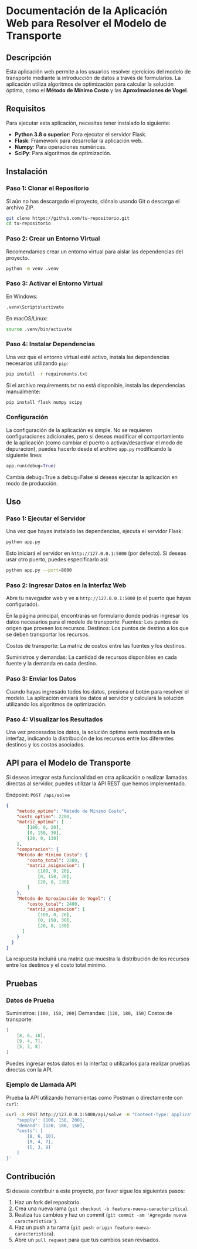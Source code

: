 # Documentación de la Aplicación Web para Resolver el Modelo de Transporte

## Descripción

Esta aplicación web permite a los usuarios resolver ejercicios del modelo de transporte mediante la introducción de datos a través de formularios. La aplicación utiliza algoritmos de optimización para calcular la solución óptima, como el **Método de Mínimo Costo** y las **Aproximaciones de Vogel**.

## Requisitos

Para ejecutar esta aplicación, necesitas tener instalado lo siguiente:

- **Python 3.8 o superior**: Para ejecutar el servidor Flask.
- **Flask**: Framework para desarrollar la aplicación web.
- **Numpy**: Para operaciones numéricas.
- **SciPy**: Para algoritmos de optimización.

## Instalación

### Paso 1: Clonar el Repositorio

Si aún no has descargado el proyecto, clónalo usando Git o descarga el archivo ZIP.

```bash
git clone https://github.com/tu-repositorio.git
cd tu-repositorio
```

### Paso 2: Crear un Entorno Virtual

Recomendamos crear un entorno virtual para aislar las dependencias del proyecto.

```bash
python -m venv .venv
```

### Paso 3: Activar el Entorno Virtual

En Windows:

```bash
.venv\Scripts\activate
```

En macOS/Linux:

```bash
source .venv/bin/activate
```

### Paso 4: Instalar Dependencias

Una vez que el entorno virtual esté activo, instala las dependencias necesarias utilizando `pip`:

```bash
pip install -r requirements.txt
```

Si el archivo requirements.txt no está disponible, instala las dependencias manualmente:

```bash
pip install flask numpy scipy
```

### Configuración

La configuración de la aplicación es simple. No se requieren configuraciones adicionales, pero si deseas modificar el comportamiento de la aplicación (como cambiar el puerto o activar/desactivar el modo de depuración), puedes hacerlo desde el archivo `app.py` modificando la siguiente línea:

```python
app.run(debug=True)
```

Cambia debug=True a debug=False si deseas ejecutar la aplicación en modo de producción.

## Uso

### Paso 1: Ejecutar el Servidor

Una vez que hayas instalado las dependencias, ejecuta el servidor Flask:

```bash
python app.py
```

Esto iniciará el servidor en `http://127.0.0.1:5000` (por defecto). Si deseas usar otro puerto, puedes especificarlo así:

```bash
python app.py --port=8000
```

### Paso 2: Ingresar Datos en la Interfaz Web

Abre tu navegador web y ve a `http://127.0.0.1:5000` (o el puerto que hayas configurado).

En la página principal, encontrarás un formulario donde podrás ingresar los datos necesarios para el modelo de transporte:
Fuentes: Los puntos de origen que proveen los recursos.
Destinos: Los puntos de destino a los que se deben transportar los recursos.

Costos de transporte: La matriz de costos entre las fuentes y los destinos.

Suministros y demandas: La cantidad de recursos disponibles en cada fuente y la demanda en cada destino.

### Paso 3: Enviar los Datos

Cuando hayas ingresado todos los datos, presiona el botón para resolver el modelo. La aplicación enviará los datos al servidor y calculará la solución utilizando los algoritmos de optimización.

### Paso 4: Visualizar los Resultados

Una vez procesados los datos, la solución óptima será mostrada en la interfaz, indicando la distribución de los recursos entre los diferentes destinos y los costos asociados.

## API para el Modelo de Transporte

Si deseas integrar esta funcionalidad en otra aplicación o realizar llamadas directas al servidor, puedes utilizar la API REST que hemos implementado.

Endpoint: `POST /api/solve`

```json
{
    "metodo_optimo": "Método de Mínimo Costo",
    "costo_optimo": 2200,
    "matriz_optima": [
        [100, 0, 20],
        [0, 150, 30],
        [20, 0, 130]
    ],
    "comparacion": {
    "Metodo de Mínimo Costo": {
        "costo_total": 2200,
        "matriz_asignacion": [
            [100, 0, 20],
            [0, 150, 30],
            [20, 0, 130]
        ]
    },
    "Metodo de Aproximación de Vogel": {
        "costo_total": 2400,
        "matriz_asignacion": [
            [100, 0, 20],
            [0, 150, 30],
            [20, 0, 130]
      ]
    }
  }
}
```

La respuesta incluirá una matriz que muestra la distribución de los recursos entre los destinos y el costo total mínimo.

## Pruebas

### Datos de Prueba

Suministros: `[100, 150, 200]`
Demandas: `[120, 180, 150]`
Costos de transporte:

```csharp
[
    [8, 6, 10],
    [9, 4, 7],
    [5, 3, 8]
]
```

Puedes ingresar estos datos en la interfaz o utilizarlos para realizar pruebas directas con la API.

### Ejemplo de Llamada API

Prueba la API utilizando herramientas como Postman o directamente con `curl`:

```bash
curl -X POST http://127.0.0.1:5000/api/solve -H "Content-Type: application/json" -d '{
    "supply": [100, 150, 200],
    "demand": [120, 180, 150],
    "costs": [
        [8, 6, 10],
        [9, 4, 7],
        [5, 3, 8]
    ]
}'
```

## Contribución

Si deseas contribuir a este proyecto, por favor sigue los siguientes pasos:

1. Haz un fork del repositorio.
2. Crea una nueva rama (`git checkout -b feature-nueva-caracteristica`).
3. Realiza tus cambios y haz un commit (`git commit -am 'Agregada nueva característica'`).
4. Haz un push a tu rama (`git push origin feature-nueva-caracteristica`).
5. Abre un `pull request` para que tus cambios sean revisados.
